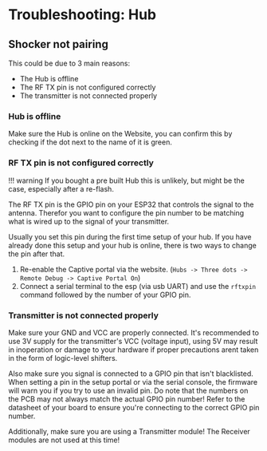 # Troubleshooting: Hub

## Shocker not pairing

This could be due to 3 main reasons:

- The Hub is offline
- The RF TX pin is not configured correctly
- The transmitter is not connected properly

### Hub is offline

Make sure the Hub is online on the Website, you can confirm this by checking if the dot next to the name of it is green.

### RF TX pin is not configured correctly

!!! warning
    If you bought a pre built Hub this is unlikely, but might be the case, especially after a re-flash.

The RF TX pin is the GPIO pin on your ESP32 that controls the signal to the antenna.
Therefor you want to configure the pin number to be matching what is wired up to the signal of your transmitter.

Usually you set this pin during the first time setup of your hub. If you have already done this setup and your hub is online, there is two ways to change the pin after that.

1. Re-enable the Captive portal via the website. (`Hubs -> Three dots -> Remote Debug -> Captive Portal On`)
2. Connect a serial terminal to the esp (via usb UART) and use the `rftxpin` command followed by the number of your GPIO pin.

### Transmitter is not connected properly

Make sure your GND and VCC are properly connected. It's recommended to use 3V supply for the transmitter's VCC (voltage input), using 5V may result in inoperation or damage to your hardware if proper precautions arent taken in the form of logic-level shifters.

Also make sure you signal is connected to a GPIO pin that isn't blacklisted. When setting a pin in the setup portal or via the serial console, the firmware will warn you if you try to use an invalid pin.
Do note that the numbers on the PCB may not always match the actual GPIO pin number! Refer to the datasheet of your board to ensure you're connecting to the correct GPIO pin number.

Additionally, make sure you are using a Transmitter module! The Receiver modules are not used at this time!
